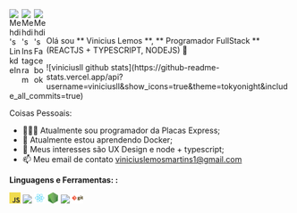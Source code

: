 <a href="https://www.linkedin.com/in/vinicius-lemos-0401381a0/">
  <img align="left" alt="Mehdi's LinkdeIn" width="22px" src="https://cdn.jsdelivr.net/npm/simple-icons@v3/icons/linkedin.svg" />
</a>
<a href="https://www.instagram.com/_saturnboy/">
  <img align="left" alt="Mehdi's Instagram" width="22px" src="https://cdn.jsdelivr.net/npm/simple-icons@v3/icons/instagram.svg" />
</a>
<a href="https://www.facebook.com/profile.php?id=100003654447438">
  <img align="left" alt="Mehdi's Facebook" width="22px" src="https://cdn.jsdelivr.net/npm/simple-icons@v3/icons/facebook.svg" />
</a>

<br />
<br />

Olá sou ** Vinicius Lemos **, ** Programador FullStack ** (REACTJS + TYPESCRIPT, NODEJS) **🚀**

<div lign="right">
  ![viniciusll github stats](https://github-readme-stats.vercel.app/api?username=viniciusll&show_icons=true&theme=tokyonight&include_all_commits=true)
</div>

Coisas Pessoais:

- 👨🏽‍💻 Atualmente sou programador da Placas Express;
- 🌱 Atualmente estou aprendendo Docker; 
- 🤔 Meus interesses são UX Design e node + typescript;
- 📫 Meu email de contato viniciuslemosmartins1@gmail.com


**Linguagens e Ferramentas: :**  

<code><img height="20" src="https://raw.githubusercontent.com/github/explore/80688e429a7d4ef2fca1e82350fe8e3517d3494d/topics/javascript/javascript.png"></code>
<code><img height="20" src="https://miro.medium.com/max/816/1*mn6bOs7s6Qbao15PMNRyOA.png"></code>
<code><img height="20" src="https://raw.githubusercontent.com/github/explore/80688e429a7d4ef2fca1e82350fe8e3517d3494d/topics/react/react.png"></code>
<code><img height="20" src="https://raw.githubusercontent.com/github/explore/80688e429a7d4ef2fca1e82350fe8e3517d3494d/topics/nodejs/nodejs.png"></code>
<code><img height="20" src="https://miro.medium.com/max/780/1*Rmc568knYGLn7kJ3B97WUQ.png"></code>
<code><img height="20" src="https://raw.githubusercontent.com/github/explore/80688e429a7d4ef2fca1e82350fe8e3517d3494d/topics/git/git.png"></code>
